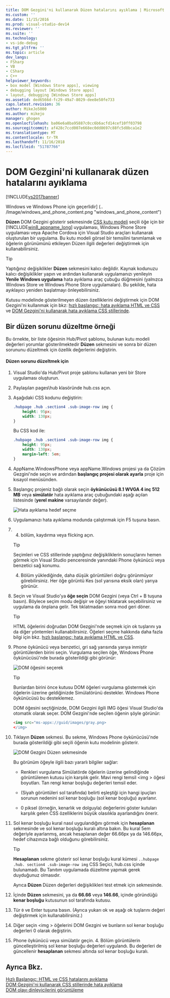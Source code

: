 ```yaml
---
title: DOM Gezgini'ni kullanarak Düzen hatalarını ayıklama | Microsoft Docs
ms.custom: ''
ms.date: 11/15/2016
ms.prod: visual-studio-dev14
ms.reviewer: ''
ms.suite: ''
ms.technology:
- vs-ide-debug
ms.tgt_pltfrm: ''
ms.topic: article
dev_langs:
- FSharp
- VB
- CSharp
- C++
helpviewer_keywords:
- box model [Windows Store apps], viewing
- debugging layout [Windows Store apps]
- layout, debugging [Windows Store apps]
ms.assetid: ded6566d-fc29-49a7-8029-dee8e50fe733
caps.latest.revision: 36
author: MikeJo5000
ms.author: mikejo
manager: ghogen
ms.openlocfilehash: ba06e6a8ba95887c0cc6b6acfd14cef10ff03798
ms.sourcegitcommit: af428c7ccd007e668ec0dd8697c88fc5d8bca1e2
ms.translationtype: MT
ms.contentlocale: tr-TR
ms.lasthandoff: 11/16/2018
ms.locfileid: "51787766"
---
```

# <a name="debug-layout-using-dom-explorer"></a>DOM Gezgini'ni kullanarak düzen hatalarını ayıklama
[!INCLUDE[vs2017banner](../includes/vs2017banner.md)]

Windows ve Windows Phone için geçerlidir] (.. /Image/windows_and_phone_content.png "windows_and_phone_content")  
  
 **Düzen** DOM Gezgini gösterir sekmesinde [CSS kutu modeli](http://go.microsoft.com/fwlink/?LinkID=238778) seçili öğe için bir [!INCLUDE[win8_appname_long](../includes/win8-appname-long-md.md)] uygulaması, Windows Phone Store uygulaması veya Apache Cordova için Visual Studio araçları kullanarak oluşturulan bir uygulama. Bu kutu modeli görsel bir temsilini tanımlamak ve öğelerin görünümünü etkileyen Düzen ilgili değerleri değiştirmek için kullanabilirsiniz.  
  
> [!TIP]
>  Yaptığınız değişiklikler **Düzen** sekmesini kalıcı değildir. Kaynak kodunuzu kalıcı değişiklikler yapın ve ardından kullanarak uygulamanızı yenileyin **Yenile Windows uygulama** hata ayıklama araç çubuğu düğmesini (yalnızca Windows Store ve Windows Phone Store uygulamaları). Bu şekilde, hata ayıklayıcı yeniden başlatmayı önleyebilirsiniz.  
  
 Kutusu modelinde gösterilmeyen düzen özelliklerini değiştirmek için DOM Gezgini'ni kullanmak için bkz: [hızlı başlangıç: hata ayıklama HTML ve CSS](../debugger/quickstart-debug-html-and-css.md) ve [DOM Gezgini'ni kullanarak hata ayıklama CSS stillerinde](../debugger/debug-css-styles-using-dom-explorer.md).  
  
## <a name="example-of-fixing-a-layout-issue"></a>Bir düzen sorunu düzeltme örneği  
 Bu örnekte, bir liste öğesinin Hub/Pivot şablonu, bulunan kutu modeli değerleri yorumlar gösterilmektedir **Düzen** sekmesini ve sonra bir düzen sorununu düzeltmek için özellik değerlerini değiştirin.  
  
#### <a name="to-fix-the-layout-issue"></a>Düzen sorunu düzeltmek için  
  
1.  Visual Studio'da Hub/Pivot proje şablonu kullanan yeni bir Store uygulaması oluşturun.  
  
2.  Paylaşılan pages\hub klasöründe hub.css açın.  
  
3.  Aşağıdaki CSS kodunu değiştirin:  
  
    ```css  
    .hubpage .hub .section4 .sub-image-row img {  
        height: 95px;  
        width: 130px;  
    }  
    ```  
  
     Bu CSS kod ile:  
  
    ```css  
    .hubpage .hub .section4 .sub-image-row img {  
        height: 95px;  
        width: 130px;  
        margin-left: 5em;  
    }  
    ```  
  
4.  AppName.WindowsPhone veya appName.Windows projesi ya da Çözüm Gezgini'nde seçin ve ardından **başlangıç projesi olarak ayarla** proje için kısayol menüsünden.  
  
5.  Başlangıç projeniz bağlı olarak seçin **öykünücüsü 8.1 WVGA 4 inç 512 MB** veya **simülatör** hata ayıklama araç çubuğundaki aşağı açılan listesinde (**yerel makine** varsayılandır değer).  
  
     ![Hata ayıklama hedef seçme](../debugger/media/js-dom-debug-target-emu.png "JS_DOM_Debug_Target_Emu")  
  
6.  Uygulamanızı hata ayıklama modunda çalıştırmak için F5 tuşuna basın.  
  
7.  4. bölüm, kaydırma veya flicking açın.  
  
    > [!TIP]
    >  Seçimleri ve CSS stillerinde yaptığınız değişikliklerin sonuçlarını hemen görmek için Visual Studio penceresinde yanındaki Phone öykünücü veya benzetici sağ konumu.  
  
     4. Bölüm yüklediğinde, daha düşük görüntüleri doğru görünmüyor görebilirsiniz. Her öğe görüntü Kes (sol yarısına eksik olan) yarıya görünür.  
  
8.  Seçin ve Visual Studio'ya **öğe seçin** DOM Gezgini (veya Ctrl + B tuşuna basın). Böylece seçim modu değişir ve öğeyi tıklatarak seçebilirsiniz ve uygulama da önplana gelir. Tek tıklatmadan sonra mod geri döner.  
  
    > [!TIP]
    >  HTML öğelerini doğrudan DOM Gezgini'nde seçmek için ok tuşlarını ya da diğer yöntemleri kullanabilirsiniz. Öğeleri seçme hakkında daha fazla bilgi için bkz. [hızlı başlangıç: hata ayıklama HTML ve CSS](../debugger/quickstart-debug-html-and-css.md).  
  
9. Phone öykünücü veya benzetici, gri sağ yarısında yarıya inmiştir görüntülerden birini seçin. Vurgulama seçilen öğe, Windows Phone öykünücüsü'nde burada gösterildiği gibi görünür:  
  
     ![DOM öğesini seçerek](../debugger/media/js-css-layout-select.png "JS_CSS_Layout_Select")  
  
    > [!TIP]
    >  Bunlardan birini önce kutusu DOM öğeleri vurgulama göstermek için öğelerin üzerine geldiğinizde Simülatörünü destekler. Windows Phone öykünücüsü bu desteklemez.  
  
     DOM öğesini seçtiğinizde, DOM Gezgini ilgili IMG öğesi Visual Studio'da otomatik olarak seçer. DOM Gezgini'nde seçilen öğenin şöyle görünür:  
  
    ```html  
    <img src="ms-appx://guid/images/gray.png>   
    </img>  
    ```  
  
10. Tıklayın **Düzen** sekmesi. Bu sekme, Windows Phone öykünücüsü'nde burada gösterildiği gibi seçili öğenin kutu modelinin gösterir.  
  
     ![DOM Gezgini Düzen sekmesinde](../debugger/media/js-css-layout.png "JS_CSS_Layout")  
  
     Bu görünüm öğeyle ilgili bazı yararlı bilgiler sağlar:  
  
    -   Renkleri vurgulama Simülatörde öğelerin üzerine gelindiğinde görüntülenen kutusu için karşılık gelir. Mavi rengi temsil \<img > öğesi boyutları. Tan rengi kenar boşluğu değerleri temsil eder.  
  
    -   (Siyah görüntüleri sol tarafında) belirti eşleştiği için hangi ipuçları sorunun nedenini sol kenar boşluğu (sol kenar boşluğu) ayarlanır.  
  
    -   0 piksel (örneğin, kenarlık ve dolguyla) değerlerini göster kutuları karşılık gelen CSS özelliklerini büyük olasılıkla ayarlandığını önerir.  
  
11. Sol kenar boşluğu kural nasıl uygulandığını görmek için **hesaplanan** sekmesinde ve sol kenar boşluğu kuralı altına bakın. Bu kural 5em değeriyle ayarlanmış, ancak hesaplanan değer 66.66px ya da 146.66px, hedef cihazınıza bağlı olduğunu görebilirsiniz.  
  
    > [!TIP]
    >  **Hesaplanan** sekme gösterir sol kenar boşluğu kural kümesi `..hubpage .hub. section4 .sub-image-row img` CSS Seçici, hub.css içinde bulunamadı. Bu Tanıtım uygulamada düzeltme yapmak gerek duyduğunuz olmasıdır.  
  
     Ayrıca **Düzen** Düzen değerleri değişiklikleri test etmek için sekmesinde.  
  
12. İçinde **Düzen** sekmesini, ya da **66.66** veya **146.66**, içinde göründüğü **kenar boşluğu** kutusunun sol tarafında kutusu.  
  
13. Tür `0` ve Enter tuşuna basın. (Ayrıca yukarı ok ve aşağı ok tuşlarını değeri değiştirmek için kullanabilirsiniz.)  
  
14. Diğer seçin \<img > öğelerini DOM Gezgini ve bunların sol kenar boşluğu değerleri 0 olarak değiştirin.  
  
15. Phone öykünücü veya simülatör geçin. 4. Bölüm görüntülerin güncelleştirilmiş sol kenar boşluğu değerleri uygulandı. Bu değerleri de güncellenir **hesaplanan** sekmesi altında sol kenar boşluğu kuralı.  
  
## <a name="see-also"></a>Ayrıca Bkz.  
 [Hızlı Başlangıç: HTML ve CSS hatalarını ayıklama](../debugger/quickstart-debug-html-and-css.md)   
 [DOM Gezgini'ni kullanarak CSS stillerinde hata ayıklama](../debugger/debug-css-styles-using-dom-explorer.md)   
 [DOM olayı dinleyicilerini görüntüleme](../debugger/view-dom-event-listeners.md)



